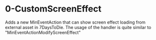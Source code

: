 # 0-CustomScreenEffect
Adds a new MinEventAction that can show screen effect loading from external asset in 7DaysToDie. The usage of the handler is quite similar to "MinEventActionModifyScreenEffect"
